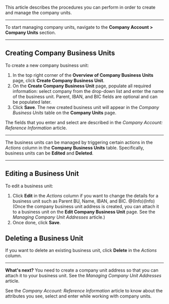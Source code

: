 This article describes the procedures you can perform in order to create and manage the company units. 
***
To start managing company units, navigate to the **Company Account > Company Units** section.
***
## Creating Company Business Units

To create a new company business unit:

1. In the top right corner of the **Overview of Company Business Units** page, click **Create Company Business Unit**.
2. On the **Create Company Business Unit** page, populate all required information: select company from the drop-down list and enter the name of the business unit. 
       Parent, IBAN, and BIC fields are optional and can be populated later.
3. Click **Save**. 
    The new created business unit will appear in the _Company Business Units_ table on the **Company Units** page.

The fields that you enter and select are described in the _Company Account: Reference Information_ article.
***
The business units can be managed by triggering certain actions in the _Actions_ column in the **Company Business Units** table. Specifically, business units can be **Edited** and **Deleted**.
***
## Editing a Business Unit
To edit a business unit:
1. Click **Edit** in the _Actions_ column if you want to change the details for a business unit such as Parent BU, Name, IBAN, and BIC.
    @(Info)(Info)(Once the company business unit address is created, you can attach it to a business unit on the **Edit Company Business Unit** page. See the _Managing Company Unit Addresses_ article.)
2. Once done, click **Save**.

## Deleting a Business Unit
If you want to delete an existing business unit, click **Delete** in the _Actions_ column.
***
**What's next?**
You need to create a company unit address so that you can attach it to your business unit. See the _Managing Company Unit Addresses_ article.

See the _Company Account: Reference Information_ article to know about the attributes you see, select and enter while working with company units.